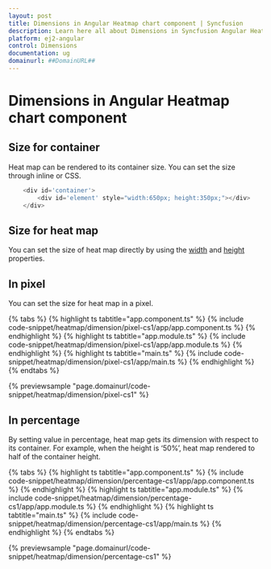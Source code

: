 ```yaml
---
layout: post
title: Dimensions in Angular Heatmap chart component | Syncfusion
description: Learn here all about Dimensions in Syncfusion Angular Heatmap chart component of Syncfusion Essential JS 2 and more.
platform: ej2-angular
control: Dimensions 
documentation: ug
domainurl: ##DomainURL##
---
```


# Dimensions in Angular Heatmap chart component

## Size for container

Heat map can be rendered to its container size. You can set the size through inline or CSS.

```javascript
    <div id='container'>
        <div id='element' style="width:650px; height:350px;"></div>
    </div>
```

## Size for heat map

You can  set the size of heat map directly by using the [width](https://ej2.syncfusion.com/angular/documentation/api/heatmap/#width) and [height](https://ej2.syncfusion.com/angular/documentation/api/heatmap/#height) properties.

## In pixel

You can set the size for heat map in a pixel.

{% tabs %}
{% highlight ts tabtitle="app.component.ts" %}
{% include code-snippet/heatmap/dimension/pixel-cs1/app/app.component.ts %}
{% endhighlight %}
{% highlight ts tabtitle="app.module.ts" %}
{% include code-snippet/heatmap/dimension/pixel-cs1/app/app.module.ts %}
{% endhighlight %}
{% highlight ts tabtitle="main.ts" %}
{% include code-snippet/heatmap/dimension/pixel-cs1/app/main.ts %}
{% endhighlight %}
{% endtabs %}
  
{% previewsample "page.domainurl/code-snippet/heatmap/dimension/pixel-cs1" %}

## In percentage

By setting value in percentage, heat map gets its dimension with respect to its container. For example, when the height is ‘50%’, heat map rendered to half of the container height.

{% tabs %}
{% highlight ts tabtitle="app.component.ts" %}
{% include code-snippet/heatmap/dimension/percentage-cs1/app/app.component.ts %}
{% endhighlight %}
{% highlight ts tabtitle="app.module.ts" %}
{% include code-snippet/heatmap/dimension/percentage-cs1/app/app.module.ts %}
{% endhighlight %}
{% highlight ts tabtitle="main.ts" %}
{% include code-snippet/heatmap/dimension/percentage-cs1/app/main.ts %}
{% endhighlight %}
{% endtabs %}
  
{% previewsample "page.domainurl/code-snippet/heatmap/dimension/percentage-cs1" %}
